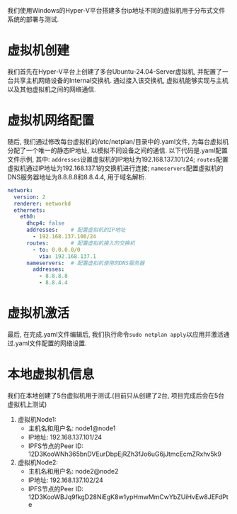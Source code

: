 我们使用Windows的Hyper-V平台搭建多台ip地址不同的虚拟机用于分布式文件系统的部署与测试.

# 虚拟机创建
我们首先在Hyper-V平台上创建了多台Ubuntu-24.04-Server虚拟机, 并配置了一台共享主机网络设备的Internal交换机. 通过接入该交换机, 虚拟机能够实现与主机以及其他虚拟机之间的网络通信.

# 虚拟机网络配置
随后, 我们通过修改每台虚拟机的/etc/netplan/目录中的.yaml文件, 为每台虚拟机分配了一个唯一的静态IP地址, 以模拟不同设备之间的通信. 以下代码是.yaml配置文件示例, 其中: `addresses`设置虚拟机的IP地址为192.168.137.101/24; `routes`配置虚拟机通过IP地址为192.168.137.1的交换机进行连接; `nameservers`配置虚拟机的DNS服务器地址为8.8.8.8和8.8.4.4, 用于域名解析.
```yaml
network:
  version: 2
  renderer: networkd
  ethernets:
    eth0:
      dhcp4: false
      addresses:    # 配置虚拟机的IP地址
        - 192.168.137.100/24
      routes:       # 配置虚拟机接入的交换机
        - to: 0.0.0.0/0
          via: 192.168.137.1
      nameservers:  # 配置虚拟机使用的DNS服务器
        addresses:
          - 8.8.8.8
          - 8.8.4.4
```

# 虚拟机激活
最后, 在完成.yaml文件编辑后, 我们执行命令`sudo netplan apply`以应用并激活通过.yaml文件配置的网络设置.

# 本地虚拟机信息
我们在本地创建了5台虚拟机用于测试.(目前只从创建了2台, 项目完成后会在5台虚拟机上测试)
1. 虚拟机Node1:
   - 主机名和用户名: node1@node1
   - IP地址: 192.168.137.101/24
   - IPFS节点的Peer ID: 12D3KooWNh365bnDVEurDbpEjRZh3fJo6uG6jJtmcEcmZRxhv5k9
2. 虚拟机Node2:
   - 主机名和用户名: node2@node2
   - IP地址: 192.168.137.102/24
   - IPFS节点的Peer ID: 12D3KooWBJq9fkgD28NiEgK8w1ypHmwMmCwYbZUiHvEw8JEFdPte